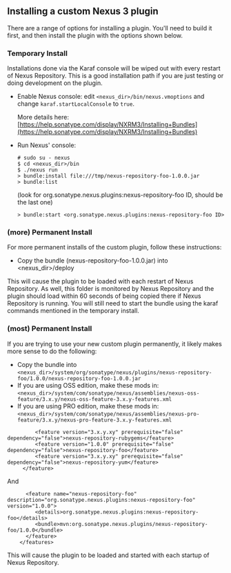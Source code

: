 ## Installing a custom Nexus 3 plugin

There are a range of options for installing a plugin. You'll need to build it first, and
then install the plugin with the options shown below.

### Temporary Install

Installations done via the Karaf console will be wiped out with every restart of Nexus Repository. This is a
good installation path if you are just testing or doing development on the plugin.

* Enable Nexus console: edit `<nexus_dir>/bin/nexus.vmoptions` and change `karaf.startLocalConsole`  to `true`.

  More details here: [https://help.sonatype.com/display/NXRM3/Installing+Bundles](https://help.sonatype.com/display/NXRM3/Installing+Bundles)

* Run Nexus' console:
  ```
  # sudo su - nexus
  $ cd <nexus_dir>/bin
  $ ./nexus run
  > bundle:install file:///tmp/nexus-repository-foo-1.0.0.jar
  > bundle:list
  ```
  (look for org.sonatype.nexus.plugins:nexus-repository-foo ID, should be the last one)
  ```
  > bundle:start <org.sonatype.nexus.plugins:nexus-repository-foo ID>
  ```

### (more) Permanent Install

For more permanent installs of the custom plugin, follow these instructions:

* Copy the bundle (nexus-repository-foo-1.0.0.jar) into <nexus_dir>/deploy

This will cause the plugin to be loaded with each restart of Nexus Repository. As well, this folder is monitored
by Nexus Repository and the plugin should load within 60 seconds of being copied there if Nexus Repository
is running. You will still need to start the bundle using the karaf commands mentioned in the temporary install.

### (most) Permanent Install

If you are trying to use your new custom plugin permanently, it likely makes more sense to do the following:

* Copy the bundle into `<nexus_dir>/system/org/sonatype/nexus/plugins/nexus-repository-foo/1.0.0/nexus-repository-foo-1.0.0.jar`
* If you are using OSS edition, make these mods in: `<nexus_dir>/system/com/sonatype/nexus/assemblies/nexus-oss-feature/3.x.y/nexus-oss-feature-3.x.y-features.xml`
* If you are using PRO edition, make these mods in: `<nexus_dir>/system/com/sonatype/nexus/assemblies/nexus-pro-feature/3.x.y/nexus-pro-feature-3.x.y-features.xml`
```
         <feature version="3.x.y.xy" prerequisite="false" dependency="false">nexus-repository-rubygems</feature>
         <feature version="1.0.0" prerequisite="false" dependency="false">nexus-repository-foo</feature>
         <feature version="3.x.y.xy" prerequisite="false" dependency="false">nexus-repository-yum</feature>
     </feature>
```
   And
```
      <feature name="nexus-repository-foo" description="org.sonatype.nexus.plugins:nexus-repository-foo" version="1.0.0">
         <details>org.sonatype.nexus.plugins:nexus-repository-foo</details>
         <bundle>mvn:org.sonatype.nexus.plugins/nexus-repository-foo/1.0.0</bundle>
      </feature>
    </features>
```
This will cause the plugin to be loaded and started with each startup of Nexus Repository.
